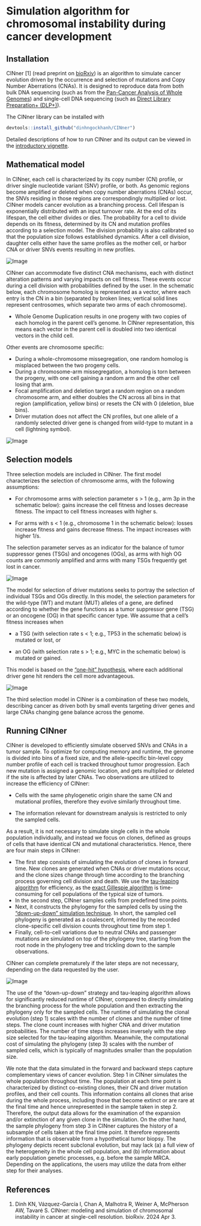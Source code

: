 #   Simulation algorithm for chromosomal instability during cancer development

##  Installation

CINner [1] (read preprint on [bioRxiv](https://www.biorxiv.org/content/10.1101/2024.04.03.587939v1))
is an algorithm to simulate cancer evolution driven by the occurrence and selection of mutations and Copy Number Aberrations (CNAs).
It is designed to reproduce data from both bulk DNA sequencing (such as from the [Pan-Cancer Analysis of Whole Genomes](https://www.nature.com/articles/s41586-020-1969-6)) and single-cell DNA sequencing (such as [Direct Library Preparation+ (DLP+)](https://www.cell.com/cell/fulltext/S0092-8674(19)31176-6)).

The CINner library can be installed with

```R
devtools::install_github("dinhngockhanh/CINner")
```

Detailed descriptions of how to run CINner and its output can be viewed in the [introductory vignette](https://dinhngockhanh.github.io/CINner/CINner.html).

##  Mathematical model

In CINner, each cell is characterized by its copy number (CN) profile, or driver single nucleotide variant (SNV) profile, or both.
As genomic regions become amplified or deleted when copy number aberrations (CNAs) occur, the SNVs residing in those regions are correspondingly multiplied or lost.
CINner models cancer evolution as a branching process.
Cell lifespan is exponentially distributed with an input turnover rate.
At the end of its lifespan, the cell either divides or dies.
The probability for a cell to divide depends on its fitness, determined by its CN and mutation profiles according to a selection model.
The division probability is also calibrated so that the population size follows established dynamics.
After a cell division, daughter cells either have the same profiles as the mother cell, or harbor CNA or driver SNVs events resulting in new profiles.

![Image](Figure1.jpg)

CINner can accommodate five distinct CNA mechanisms, each with distinct alteration patterns and varying impacts on cell fitness.
These events occur during a cell division with probabilities defined by the user.
In the schematic below, each chromosome homolog is represented as a vector, where each entry is the CN in a bin (separated by broken lines; vertical solid lines represent centrosomes, which separate two arms of each chromosome).
- Whole Genome Duplication results in one progeny with two copies of each homolog in the parent cell’s genome.
In CINner representation, this means each vector in the parent cell is doubled into two identical vectors in the child cell.

Other events are chromosome specific:
- During a whole-chromosome missegregation, one random homolog is misplaced between the two progeny cells.
- During a chromosome-arm missegregation, a homolog is torn between the progeny, with one cell gaining a random arm and the other cell losing that arm.
- Focal amplification and deletion target a random region on a random chromosome arm, and either doubles the CN across all bins in that region (amplification, yellow bins) or resets the CN with 0 (deletion, blue bins).
- Driver mutation does not affect the CN profiles, but one allele of a randomly selected driver gene is changed from wild-type to mutant in a cell (lightning symbol). 

![Image](Figure2.jpg)

##  Selection models

Three selection models are included in CINner.
The first model characterizes the selection of chromosome arms, with the following assumptions:

- For chromosome arms with selection parameter s > 1 (e.g., arm 3p in the schematic below): gains increase the cell fitness and losses decrease fitness.
The impact to cell fitness increases with higher s.

- For arms with s < 1 (e.g., chromosome 1 in the schematic below): losses increase fitness and gains decrease fitness.
The impact increases with higher 1/s.

The selection parameter serves as an indicator for the balance of tumor suppressor genes (TSGs) and oncogenes (OGs), as arms with high OG counts are commonly amplified and arms with many TSGs frequently get lost in cancer.

![Image](Figure3.jpg)

The model for selection of driver mutations seeks to portray the selection of individual TSGs and OGs directly.
In this model, the selection parameters for the wild-type (WT) and mutant (MUT) alleles of a gene, are defined according to whether the gene functions as a tumor suppressor gene (TSG) or an oncogene (OG) in that specific cancer type.
We assume that a cell’s fitness increases when

- a TSG (with selection rate s < 1; e.g., TP53 in the schematic below) is mutated or lost, or

- an OG (with selection rate s > 1; e.g., MYC in the schematic below) is mutated or gained.

This model is based on the [“one-hit” hypothesis](https://www.nature.com/articles/nature10275), where each additional driver gene hit renders the cell more advantageous.

![Image](Figure4.jpg)

The third selection model in CINner is a combination of these two models, describing cancer as driven both by small events targeting driver genes and large CNAs changing gene balance across the genome.

##  Running CINner

CINner is developed to efficiently simulate observed SNVs and CNAs in a tumor sample.
To optimize for computing memory and runtime, the genome is divided into bins of a fixed size, and the allele-specific bin-level copy number profile of each cell is tracked throughout tumor progression.
Each new mutation is assigned a genomic location, and gets multiplied or deleted if the site is affected by later CNAs.
Two observations are utilized to increase the efficiency of CINner:

- Cells with the same phylogenetic origin share the same CN and mutational profiles, therefore they evolve similarly throughout time.

- The information relevant for downstream analysis is restricted to only the sampled cells.

As a result, it is not necessary to simulate single cells in the whole population individually, and instead we focus on clones, defined as groups of cells that have identical CN and mutational characteristics.
Hence, there are four main steps in CINner:
- The first step consists of simulating the evolution of clones in forward time. 
New clones are generated when CNAs or driver mutations occur, and the clone sizes change through time according to the branching process governing cell division and death.
We use the [tau-leaping algorithm](https://pubs.aip.org/aip/jcp/article/123/5/054104/905859) for efficiency, as the [exact Gillespie algorithm](https://www.annualreviews.org/content/journals/10.1146/annurev.physchem.58.032806.104637) is time-consuming for cell populations of the typical size of tumors.
- In the second step, CINner samples cells from predefined time points.
- Next, it constructs the phylogeny for the sampled cells by using the [“down-up-down” simulation technique](https://www.columbia.edu/cu/simontavare/STpapers-pdf/T04b.pdf).
In short, the sampled cell phylogeny is generated as a coalescent, informed by the recorded clone-specific cell division counts throughout time from step 1.
- Finally, cell-to-cell variations due to neutral CNAs and passenger mutations are simulated on top of the phylogeny tree, starting from the root node in the phylogeny tree and trickling down to the sample observations.

CINner can complete prematurely if the later steps are not necessary, depending on the data requested by the user.

![Image](Figure5.jpg)

The use of the “down-up-down” strategy and tau-leaping algorithm allows for significantly reduced runtime of CINner, compared to directly simulating the branching process for the whole population and then extracting the phylogeny only for the sampled cells.
The runtime of simulating the clonal evolution (step 1) scales with the number of clones and the number of time steps.
The clone count increases with higher CNA and driver mutation probabilities.
The number of time steps increases inversely with the step size selected for the tau-leaping algorithm.
Meanwhile, the computational cost of simulating the phylogeny (step 3) scales with the number of sampled cells, which is typically of magnitudes smaller than the population size.

We note that the data simulated in the forward and backward steps capture complementary views of cancer evolution.
Step 1 in CINner simulates the whole population throughout time.
The population at each time point is characterized by distinct co-existing clones, their CN and driver mutation profiles, and their cell counts.
This information contains all clones that arise during the whole process, including those that become extinct or are rare at the final time and hence unrepresented in the sample taken in step 2.
Therefore, the output data allows for the examination of the expansion and/or extinction of any given clone in the simulation.
On the other hand, the sample phylogeny from step 3 in CINner captures the history of a subsample of cells taken at the final time point.
It therefore represents information that is observable from a hypothetical tumor biopsy. 
The phylogeny depicts recent subclonal evolution, but may lack (a) a full view of the heterogeneity in the whole cell population, and (b) information about early population genetic processes, e.g. before the sample MRCA.
Depending on the applications, the users may utilize the data from either step for their analyses.

##  References

1.  Dinh KN, Vázquez-García I, Chan A, Malhotra R, Weiner A, McPherson AW, Tavaré S.
CINner: modeling and simulation of chromosomal instability in cancer at single-cell resolution.
bioRxiv. 2024 Apr 3.